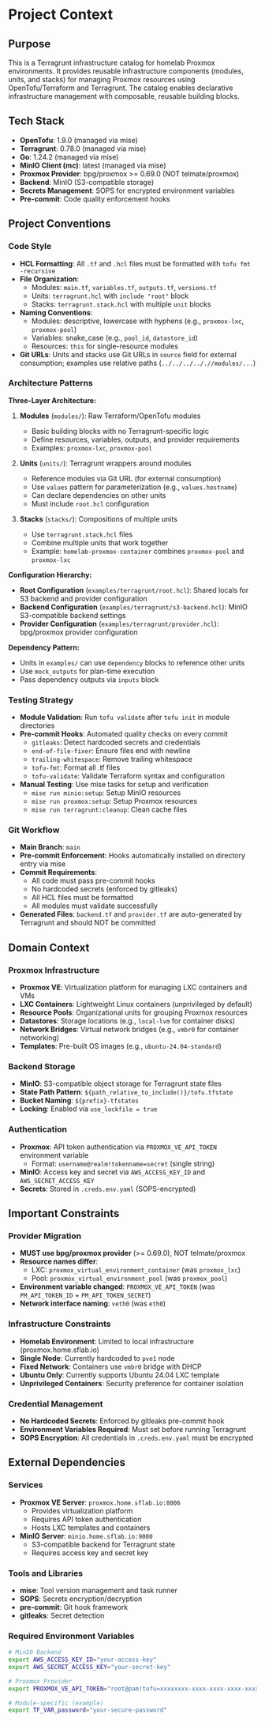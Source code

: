 # Project Context

## Purpose
This is a Terragrunt infrastructure catalog for homelab Proxmox environments. It provides reusable infrastructure components (modules, units, and stacks) for managing Proxmox resources using OpenTofu/Terraform and Terragrunt. The catalog enables declarative infrastructure management with composable, reusable building blocks.

## Tech Stack
- **OpenTofu**: 1.9.0 (managed via mise)
- **Terragrunt**: 0.78.0 (managed via mise)
- **Go**: 1.24.2 (managed via mise)
- **MinIO Client (mc)**: latest (managed via mise)
- **Proxmox Provider**: bpg/proxmox >= 0.69.0 (NOT telmate/proxmox)
- **Backend**: MinIO (S3-compatible storage)
- **Secrets Management**: SOPS for encrypted environment variables
- **Pre-commit**: Code quality enforcement hooks

## Project Conventions

### Code Style
- **HCL Formatting**: All `.tf` and `.hcl` files must be formatted with `tofu fmt -recursive`
- **File Organization**:
  - Modules: `main.tf`, `variables.tf`, `outputs.tf`, `versions.tf`
  - Units: `terragrunt.hcl` with `include "root"` block
  - Stacks: `terragrunt.stack.hcl` with multiple `unit` blocks
- **Naming Conventions**:
  - Modules: descriptive, lowercase with hyphens (e.g., `proxmox-lxc`, `proxmox-pool`)
  - Variables: snake_case (e.g., `pool_id`, `datastore_id`)
  - Resources: `this` for single-resource modules
- **Git URLs**: Units and stacks use Git URLs in `source` field for external consumption; examples use relative paths (`../../../.././/modules/...`)

### Architecture Patterns
**Three-Layer Architecture:**

1. **Modules** (`modules/`): Raw Terraform/OpenTofu modules
   - Basic building blocks with no Terragrunt-specific logic
   - Define resources, variables, outputs, and provider requirements
   - Examples: `proxmox-lxc`, `proxmox-pool`

2. **Units** (`units/`): Terragrunt wrappers around modules
   - Reference modules via Git URL (for external consumption)
   - Use `values` pattern for parameterization (e.g., `values.hostname`)
   - Can declare dependencies on other units
   - Must include `root.hcl` configuration

3. **Stacks** (`stacks/`): Compositions of multiple units
   - Use `terragrunt.stack.hcl` files
   - Combine multiple units that work together
   - Example: `homelab-proxmox-container` combines `proxmox-pool` and `proxmox-lxc`

**Configuration Hierarchy:**
- **Root Configuration** (`examples/terragrunt/root.hcl`): Shared locals for S3 backend and provider configuration
- **Backend Configuration** (`examples/terragrunt/s3-backend.hcl`): MinIO S3-compatible backend settings
- **Provider Configuration** (`examples/terragrunt/provider.hcl`): bpg/proxmox provider configuration

**Dependency Pattern:**
- Units in `examples/` can use `dependency` blocks to reference other units
- Use `mock_outputs` for plan-time execution
- Pass dependency outputs via `inputs` block

### Testing Strategy
- **Module Validation**: Run `tofu validate` after `tofu init` in module directories
- **Pre-commit Hooks**: Automated quality checks on every commit
  - `gitleaks`: Detect hardcoded secrets and credentials
  - `end-of-file-fixer`: Ensure files end with newline
  - `trailing-whitespace`: Remove trailing whitespace
  - `tofu-fmt`: Format all .tf files
  - `tofu-validate`: Validate Terraform syntax and configuration
- **Manual Testing**: Use mise tasks for setup and verification
  - `mise run minio:setup`: Setup MinIO resources
  - `mise run proxmox:setup`: Setup Proxmox resources
  - `mise run terragrunt:cleanup`: Clean cache files

### Git Workflow
- **Main Branch**: `main`
- **Pre-commit Enforcement**: Hooks automatically installed on directory entry via mise
- **Commit Requirements**:
  - All code must pass pre-commit hooks
  - No hardcoded secrets (enforced by gitleaks)
  - All HCL files must be formatted
  - All modules must validate successfully
- **Generated Files**: `backend.tf` and `provider.tf` are auto-generated by Terragrunt and should NOT be committed

## Domain Context

### Proxmox Infrastructure
- **Proxmox VE**: Virtualization platform for managing LXC containers and VMs
- **LXC Containers**: Lightweight Linux containers (unprivileged by default)
- **Resource Pools**: Organizational units for grouping Proxmox resources
- **Datastores**: Storage locations (e.g., `local-lvm` for container disks)
- **Network Bridges**: Virtual network bridges (e.g., `vmbr0` for container networking)
- **Templates**: Pre-built OS images (e.g., `ubuntu-24.04-standard`)

### Backend Storage
- **MinIO**: S3-compatible object storage for Terragrunt state files
- **State Path Pattern**: `${path_relative_to_include()}/tofu.tfstate`
- **Bucket Naming**: `${prefix}-tfstates`
- **Locking**: Enabled via `use_lockfile = true`

### Authentication
- **Proxmox**: API token authentication via `PROXMOX_VE_API_TOKEN` environment variable
  - Format: `username@realm!tokenname=secret` (single string)
- **MinIO**: Access key and secret via `AWS_ACCESS_KEY_ID` and `AWS_SECRET_ACCESS_KEY`
- **Secrets**: Stored in `.creds.env.yaml` (SOPS-encrypted)

## Important Constraints

### Provider Migration
- **MUST use bpg/proxmox provider** (>= 0.69.0), NOT telmate/proxmox
- **Resource names differ**:
  - LXC: `proxmox_virtual_environment_container` (was `proxmox_lxc`)
  - Pool: `proxmox_virtual_environment_pool` (was `proxmox_pool`)
- **Environment variable changed**: `PROXMOX_VE_API_TOKEN` (was `PM_API_TOKEN_ID` + `PM_API_TOKEN_SECRET`)
- **Network interface naming**: `veth0` (was `eth0`)

### Infrastructure Constraints
- **Homelab Environment**: Limited to local infrastructure (proxmox.home.sflab.io)
- **Single Node**: Currently hardcoded to `pve1` node
- **Fixed Network**: Containers use `vmbr0` bridge with DHCP
- **Ubuntu Only**: Currently supports Ubuntu 24.04 LXC template
- **Unprivileged Containers**: Security preference for container isolation

### Credential Management
- **No Hardcoded Secrets**: Enforced by gitleaks pre-commit hook
- **Environment Variables Required**: Must set before running Terragrunt
- **SOPS Encryption**: All credentials in `.creds.env.yaml` must be encrypted

## External Dependencies

### Services
- **Proxmox VE Server**: `proxmox.home.sflab.io:8006`
  - Provides virtualization platform
  - Requires API token authentication
  - Hosts LXC templates and containers
- **MinIO Server**: `minio.home.sflab.io:9000`
  - S3-compatible backend for Terragrunt state
  - Requires access key and secret key

### Tools and Libraries
- **mise**: Tool version management and task runner
- **SOPS**: Secrets encryption/decryption
- **pre-commit**: Git hook framework
- **gitleaks**: Secret detection

### Required Environment Variables
```bash
# MinIO Backend
export AWS_ACCESS_KEY_ID="your-access-key"
export AWS_SECRET_ACCESS_KEY="your-secret-key"

# Proxmox Provider
export PROXMOX_VE_API_TOKEN="root@pam!tofu=xxxxxxxx-xxxx-xxxx-xxxx-xxxxxxxxxxxx"

# Module-specific (example)
export TF_VAR_password="your-secure-password"
```
